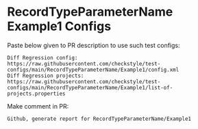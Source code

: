 # RecordTypeParameterName Example1 Configs
Paste below given to PR description to use such test configs:
```
Diff Regression config: https://raw.githubusercontent.com/checkstyle/test-configs/main/RecordTypeParameterName/Example1/config.xml
Diff Regression projects: https://raw.githubusercontent.com/checkstyle/test-configs/main/RecordTypeParameterName/Example1/list-of-projects.properties
```
Make comment in PR:
```
Github, generate report for RecordTypeParameterName/Example1
```
